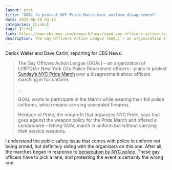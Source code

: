 ```yaml
---
layout: post
title: "GOAL to protest NYC Pride March over uniform disagreement"
date: 2025-06-29 03:10
categories: [Links]
tags: [life]
link: https://www.cbsnews.com/newyork/news/nypd-gay-officers-action-league-full-uniform-nyc-pride-march/
description: The Gay Officers Action League (GOAL) – an organization of LGBTQIA+ New York City Police Department officers – plans to protest Sunday’s NYC Pride March over a disagreement about officers marching in full uniform.
---
```


Derick Waller and Dave Carlin, reporting for CBS News:

>The Gay Officers Action League (GOAL) – an organization of LGBTQIA+ New York City Police Department officers – plans to protest [Sunday’s NYC Pride March](https://www.cbsnews.com/newyork/news/nyc-pride-march-2025/) over a disagreement about officers marching in full uniform.
>
>…
>
>GOAL wants to participate in the March while wearing their full police uniforms, which means carrying concealed firearms.
>
>Heritage of Pride, the nonprofit that organizes NYC Pride, says that goes against the weapon policy for the Pride March and offered a compromise – letting GOAL march in uniform but without carrying their service weapons.

I understand the public safety issue that comes with police in uniform not being armed, but definitely siding with the organizers on this one. After all, the marches began in response to [persecution by NYC police](https://en.m.wikipedia.org/wiki/Stonewall_riots). These gay officers have to pick a lane, and protesting the event is certainly the wrong one.
